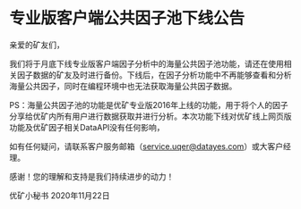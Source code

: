 # 专业版客户端公共因子池下线公告

亲爱的矿友们，

我们将于月底下线专业版客户端因子分析中的海量公共因子池功能，请还在使用相关因子数据的矿友及时进行备份。下线后，在因子分析功能中不再能够查看和分析海量公共因子，同时在编程环境中也无法获取海量公共因子数据。

PS：海量公共因子池的功能是优矿专业版2016年上线的功能，用于将个人的因子分享给优矿内所有用户进行数据获取并进行分析。本次功能下线对优矿线上网页版功能及优矿因子相关DataAPI没有任何影响，

如有任何疑问，请联系客户服务邮箱（service.uqer@datayes.com）或大客户经理。

感谢！您的理解和支持是我们持续进步的动力！

优矿小秘书
2020年11月22日
